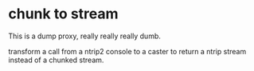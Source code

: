 # chunk to stream

This is a dump proxy, really really really dumb.

transform a call from a ntrip2 console to a caster to return a ntrip stream instead of a chunked stream.